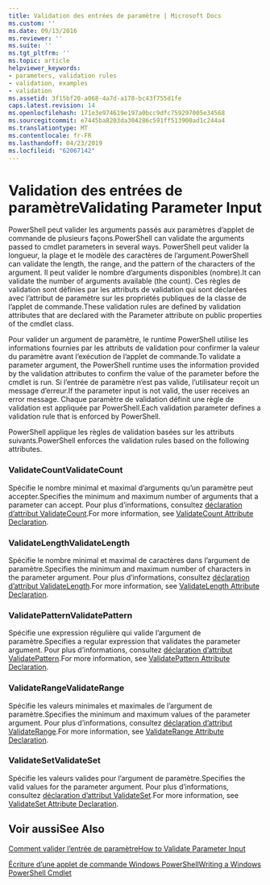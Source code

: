```yaml
---
title: Validation des entrées de paramètre | Microsoft Docs
ms.custom: ''
ms.date: 09/13/2016
ms.reviewer: ''
ms.suite: ''
ms.tgt_pltfrm: ''
ms.topic: article
helpviewer_keywords:
- parameters, validation rules
- validation, examples
- validation
ms.assetid: 3f15bf20-a068-4a7d-a170-bc43f755d1fe
caps.latest.revision: 14
ms.openlocfilehash: 171e3e974619e197a0bcc9dfc759297005e34568
ms.sourcegitcommit: e7445ba8203da304286c591ff513900ad1c244a4
ms.translationtype: MT
ms.contentlocale: fr-FR
ms.lasthandoff: 04/23/2019
ms.locfileid: "62067142"
---
```

# <a name="validating-parameter-input"></a><span data-ttu-id="46a86-102">Validation des entrées de paramètre</span><span class="sxs-lookup"><span data-stu-id="46a86-102">Validating Parameter Input</span></span>

<span data-ttu-id="46a86-103">PowerShell peut valider les arguments passés aux paramètres d’applet de commande de plusieurs façons.</span><span class="sxs-lookup"><span data-stu-id="46a86-103">PowerShell can validate the arguments passed to cmdlet parameters in several ways.</span></span>
<span data-ttu-id="46a86-104">PowerShell peut valider la longueur, la plage et le modèle des caractères de l’argument.</span><span class="sxs-lookup"><span data-stu-id="46a86-104">PowerShell can validate the length, the range, and the pattern of the characters of the argument.</span></span>
<span data-ttu-id="46a86-105">Il peut valider le nombre d’arguments disponibles (nombre).</span><span class="sxs-lookup"><span data-stu-id="46a86-105">It can validate the number of arguments available (the count).</span></span>
<span data-ttu-id="46a86-106">Ces règles de validation sont définies par les attributs de validation qui sont déclarées avec l’attribut de paramètre sur les propriétés publiques de la classe de l’applet de commande.</span><span class="sxs-lookup"><span data-stu-id="46a86-106">These validation rules are defined by validation attributes that are declared with the Parameter attribute on public properties of the cmdlet class.</span></span>

<span data-ttu-id="46a86-107">Pour valider un argument de paramètre, le runtime PowerShell utilise les informations fournies par les attributs de validation pour confirmer la valeur du paramètre avant l’exécution de l’applet de commande.</span><span class="sxs-lookup"><span data-stu-id="46a86-107">To validate a parameter argument, the PowerShell runtime uses the information provided by the validation attributes to confirm the value of the parameter before the cmdlet is run.</span></span>
<span data-ttu-id="46a86-108">Si l’entrée de paramètre n’est pas valide, l’utilisateur reçoit un message d’erreur.</span><span class="sxs-lookup"><span data-stu-id="46a86-108">If the parameter input is not valid, the user receives an error message.</span></span>
<span data-ttu-id="46a86-109">Chaque paramètre de validation définit une règle de validation est appliquée par PowerShell.</span><span class="sxs-lookup"><span data-stu-id="46a86-109">Each validation parameter defines a validation rule that is enforced by PowerShell.</span></span>

<span data-ttu-id="46a86-110">PowerShell applique les règles de validation basées sur les attributs suivants.</span><span class="sxs-lookup"><span data-stu-id="46a86-110">PowerShell enforces the validation rules based on the following attributes.</span></span>

### <a name="validatecount"></a><span data-ttu-id="46a86-111">ValidateCount</span><span class="sxs-lookup"><span data-stu-id="46a86-111">ValidateCount</span></span>

<span data-ttu-id="46a86-112">Spécifie le nombre minimal et maximal d’arguments qu’un paramètre peut accepter.</span><span class="sxs-lookup"><span data-stu-id="46a86-112">Specifies the minimum and maximum number of arguments that a parameter can accept.</span></span>
<span data-ttu-id="46a86-113">Pour plus d’informations, consultez [déclaration d’attribut ValidateCount](./validatecount-attribute-declaration.md).</span><span class="sxs-lookup"><span data-stu-id="46a86-113">For more information, see [ValidateCount Attribute Declaration](./validatecount-attribute-declaration.md).</span></span>

### <a name="validatelength"></a><span data-ttu-id="46a86-114">ValidateLength</span><span class="sxs-lookup"><span data-stu-id="46a86-114">ValidateLength</span></span>

<span data-ttu-id="46a86-115">Spécifie le nombre minimal et maximal de caractères dans l’argument de paramètre.</span><span class="sxs-lookup"><span data-stu-id="46a86-115">Specifies the minimum and maximum number of characters in the parameter argument.</span></span>
<span data-ttu-id="46a86-116">Pour plus d’informations, consultez [déclaration d’attribut ValidateLength](./validatelength-attribute-declaration.md).</span><span class="sxs-lookup"><span data-stu-id="46a86-116">For more information, see [ValidateLength Attribute Declaration](./validatelength-attribute-declaration.md).</span></span>

### <a name="validatepattern"></a><span data-ttu-id="46a86-117">ValidatePattern</span><span class="sxs-lookup"><span data-stu-id="46a86-117">ValidatePattern</span></span>

<span data-ttu-id="46a86-118">Spécifie une expression régulière qui valide l’argument de paramètre.</span><span class="sxs-lookup"><span data-stu-id="46a86-118">Specifies a regular expression that validates the parameter argument.</span></span>
<span data-ttu-id="46a86-119">Pour plus d’informations, consultez [déclaration d’attribut ValidatePattern](./validatepattern-attribute-declaration.md).</span><span class="sxs-lookup"><span data-stu-id="46a86-119">For more information, see [ValidatePattern Attribute Declaration](./validatepattern-attribute-declaration.md).</span></span>

### <a name="validaterange"></a><span data-ttu-id="46a86-120">ValidateRange</span><span class="sxs-lookup"><span data-stu-id="46a86-120">ValidateRange</span></span>

<span data-ttu-id="46a86-121">Spécifie les valeurs minimales et maximales de l’argument de paramètre.</span><span class="sxs-lookup"><span data-stu-id="46a86-121">Specifies the minimum and maximum values of the parameter argument.</span></span>
<span data-ttu-id="46a86-122">Pour plus d’informations, consultez [déclaration d’attribut ValidateRange](./validaterange-attribute-declaration.md).</span><span class="sxs-lookup"><span data-stu-id="46a86-122">For more information, see [ValidateRange Attribute Declaration](./validaterange-attribute-declaration.md).</span></span>

### <a name="validateset"></a><span data-ttu-id="46a86-123">ValidateSet</span><span class="sxs-lookup"><span data-stu-id="46a86-123">ValidateSet</span></span>

<span data-ttu-id="46a86-124">Spécifie les valeurs valides pour l’argument de paramètre.</span><span class="sxs-lookup"><span data-stu-id="46a86-124">Specifies the valid values for the parameter argument.</span></span>
<span data-ttu-id="46a86-125">Pour plus d’informations, consultez [déclaration d’attribut ValidateSet](./validateset-attribute-declaration.md).</span><span class="sxs-lookup"><span data-stu-id="46a86-125">For more information, see [ValidateSet Attribute Declaration](./validateset-attribute-declaration.md).</span></span>

## <a name="see-also"></a><span data-ttu-id="46a86-126">Voir aussi</span><span class="sxs-lookup"><span data-stu-id="46a86-126">See Also</span></span>

[<span data-ttu-id="46a86-127">Comment valider l’entrée de paramètre</span><span class="sxs-lookup"><span data-stu-id="46a86-127">How to Validate Parameter Input</span></span>](./how-to-validate-parameter-input.md)

[<span data-ttu-id="46a86-128">Écriture d’une applet de commande Windows PowerShell</span><span class="sxs-lookup"><span data-stu-id="46a86-128">Writing a Windows PowerShell Cmdlet</span></span>](./writing-a-windows-powershell-cmdlet.md)
